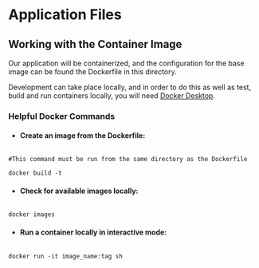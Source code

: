 # Application Files

## Working with the Container Image

Our application will be containerized, and the configuration for the base image can be found the Dockerfile in this directory. 

Development can take place locally, and in order to do this as well as test, build and run containers locally, you will need [Docker Desktop](https://docs.docker.com/desktop/).

### Helpful Docker Commands

- #### Create an image from the Dockerfile:

```console

#This command must be run from the same directory as the Dockerfile

docker build -t 

```

- #### Check for available images locally:

```console

docker images  

```

- #### Run a container locally in interactive mode:

```console

docker run -it image_name:tag sh   

```